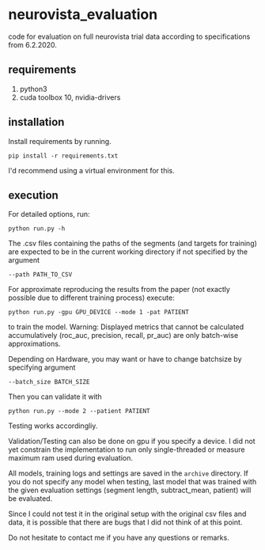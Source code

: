 # neurovista_evaluation
code for evaluation on full neurovista trial data according to specifications from 6.2.2020.

## requirements
1. python3
2. cuda toolbox 10, nvidia-drivers

## installation
Install requirements by running.

`pip install -r requirements.txt`

I'd recommend using a virtual environment for this.

## execution
For detailed options, run:

`python run.py -h`

The .csv files containing the paths of the segments (and targets for training) are expected to be in 
the current working directory if not specified by the argument

`--path PATH_TO_CSV`

For approximate reproducing the results from the paper (not exactly possible due to different 
training process) execute:

`python run.py -gpu GPU_DEVICE --mode 1 -pat PATIENT`

to train the model. Warning: Displayed metrics that cannot be calculated accumulatively (roc_auc, 
precision, recall, pr_auc) are only batch-wise approximations. 

Depending on Hardware, you may want or have to change batchsize by specifying argument

`--batch_size BATCH_SIZE`

Then you can validate it with

`python run.py --mode 2 --patient PATIENT`

Testing works accordingliy.

Validation/Testing can also be done on gpu if you specify a device. I did not yet constrain the
implementation to run only single-threaded or measure maximum ram used during evaluation. 

All models, training logs and settings are saved in the `archive` directory. If you do not specify any 
model when testing, last model that was trained with the given evaluation settings (segment length, 
subtract_mean, patient) will be evaluated.

Since I could not test it in the original setup with the original csv files and data, it is possible
that there are bugs that I did not think of at this point.

Do not hesitate to contact me if you have any questions or remarks.



